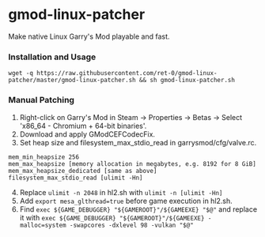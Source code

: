 # gmod-linux-patcher
Make native Linux Garry's Mod playable and fast.

### Installation and Usage
`wget -q https://raw.githubusercontent.com/ret-0/gmod-linux-patcher/master/gmod-linux-patcher.sh && sh gmod-linux-patcher.sh`

### Manual Patching
1. Right-click on Garry's Mod in Steam -> Properties -> Betas -> Select 'x86_64 - Chromium + 64-bit binaries'.
2. Download and apply GModCEFCodecFix.
3. Set heap size and filesystem_max_stdio_read in garrysmod/cfg/valve.rc.
```
mem_min_heapsize 256
mem_max_heapsize [memory allocation in megabytes, e.g. 8192 for 8 GiB]
mem_max_heapsize_dedicated [same as above]
filesystem_max_stdio_read [ulimit -Hn]
```
4. Replace `ulimit -n 2048` in hl2.sh with `ulimit -n [ulimit -Hn]`
5. Add `export mesa_glthread=true` before game execution in hl2.sh.
6. Find `exec ${GAME_DEBUGGER} "${GAMEROOT}"/${GAMEEXE} "$@"` and replace it with `exec ${GAME_DEBUGGER} "${GAMEROOT}"/${GAMEEXE} -malloc=system -swapcores -dxlevel 98 -vulkan "$@"`
